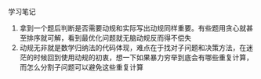 学习笔记
1. 拿到一个题后判断是否需要动规和实际写出动规同样重要。有些题用贪心就甚至排序就可解，看到最优化问题就无脑动规反而得不偿失
2. 动规无非就是数学归纳法的代码体现，难点在于找对子问题和决策方法，在迷茫的时候回到使用动规的初衷，想一下如果暴力穷举到底会有哪些重复计算，而怎么分割子问题可以避免这些重复计算
